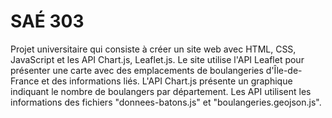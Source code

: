 # SAÉ 303
Projet universitaire qui consiste à créer un site web avec HTML, CSS, JavaScript et les API Chart.js, Leaflet.js.
Le site utilise l'API Leaflet pour présenter une carte avec des emplacements de boulangeries d'Île-de-France et des informations liés.
L'API Chart.js présente un graphique indiquant le nombre de boulangers par département.
Les API utilisent les informations des fichiers "donnees-batons.js" et "boulangeries.geojson.js".